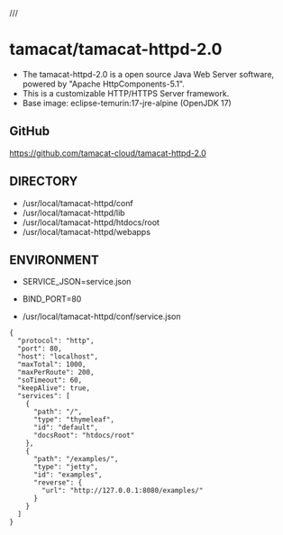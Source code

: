 ///
# tamacat/tamacat-httpd-2.0

- The tamacat-httpd-2.0 is a open source Java Web Server software, powered by "Apache HttpComponents-5.1".
- This is a customizable HTTP/HTTPS Server framework.
- Base image: eclipse-temurin:17-jre-alpine (OpenJDK 17)

## GitHub
https://github.com/tamacat-cloud/tamacat-httpd-2.0


## DIRECTORY
- /usr/local/tamacat-httpd/conf
- /usr/local/tamacat-httpd/lib
- /usr/local/tamacat-httpd/htdocs/root
- /usr/local/tamacat-httpd/webapps


## ENVIRONMENT
- SERVICE_JSON=service.json
- BIND_PORT=80


- /usr/local/tamacat-httpd/conf/service.json
```
{
  "protocol": "http",
  "port": 80,
  "host": "localhost",
  "maxTotal": 1000,
  "maxPerRoute": 200,
  "soTimeout": 60,
  "keepAlive": true,
  "services": [
    {
      "path": "/",
      "type": "thymeleaf",
      "id": "default",
      "docsRoot": "htdocs/root"
    },
    {
      "path": "/examples/",
      "type": "jetty",
      "id": "examples",
      "reverse": {
        "url": "http://127.0.0.1:8080/examples/"
      }
    }
  ]
}
```
